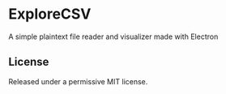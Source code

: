 ExploreCSV
==========

A simple plaintext file reader and visualizer made with Electron

License
-------

Released under a permissive MIT license.
